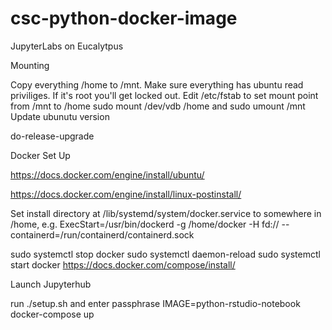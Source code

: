 # csc-python-docker-image

JupyterLabs on Eucalytpus

Mounting

Copy everything /home to /mnt. Make sure everything has ubuntu read priviliges. If it's root you'll get locked out.
Edit /etc/fstab to set mount point from /mnt to /home
sudo mount /dev/vdb /home and sudo umount /mnt
Update ubunutu version

do-release-upgrade

Docker Set Up

https://docs.docker.com/engine/install/ubuntu/

https://docs.docker.com/engine/install/linux-postinstall/

Set install directory at /lib/systemd/system/docker.service to somewhere in /home, e.g. ExecStart=/usr/bin/dockerd -g /home/docker -H fd:// --containerd=/run/containerd/containerd.sock

sudo systemctl stop docker
sudo systemctl daemon-reload
sudo systemctl start docker
https://docs.docker.com/compose/install/

Launch Jupyterhub

run ./setup.sh and enter passphrase
IMAGE=python-rstudio-notebook docker-compose up
